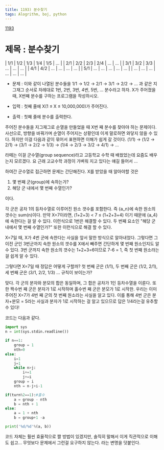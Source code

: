 ```yaml
---
title: 1193) 분수찾기
tags: Alogrithm, boj, python
---
```


[1193](https://www.acmicpc.net/problem/1193)

# 제목 : 분수찾기


| 1/1 | 1/2 | 1/3 | 1/4 | 1/5 | ... |
| 2/1 | 2/2 | 2/3 | 2/4 | ... | ... |
| 3/1 | 3/2 | 3/3 | ... | ... | ... |
| 4/1 | 4/2 | ... | ... | ... | ... |
| 5/1 | ... | ... | ... | ... | ... |
| ... | ... | ... | ... | ... | ... |

- 문제 : 이와 같이 나열된 분수들을 1/1 → 1/2 → 2/1 → 3/1 → 2/2 → … 과 같은 지그재그 순서로 차례대로 1번, 2번, 3번, 4번, 5번, … 분수라고 하자. X가 주어졌을 때, X번째 분수를 구하는 프로그램을 작성하시오.

- 입력 : 첫째 줄에 X(1 ≤ X ≤ 10,000,000)가 주어진다.
- 출력 : 첫째 줄에 분수를 출력한다.

주어진 분수들을 지그재그로 순열을 만들었을 때 X번 째 분수를 찾아야 하는 문제이다. 사선으로, 방향을 바꿔가며 순열이 주어지는 상황인데 이게 말로하면 와닿지 않을 수 있다. 하지만 이걸 다음과 같이 묶어서 표현하면 이해가 쉽게 갈 것이다.
(1/1) → (1/2 → 2/1) → (3/1 → 2/2 → 1/3) → (1/4 → 2/3 → 3/2 → 4/1) → …

라떼는 이걸 군수열(group sequence)라고 고등학교 수학 때 배웠었는데 요즘도 배우는지 모르겠다. 요 근래 고교수학 과정이 가벼워 지고 있다는 얘길 들어서 ...

하여간 군수열로 접근하면 문제는 간단해진다. X를 받았을 때 알아야할 것은

1. 몇 번째 군(group)에 속하는가?
2. 해당 군 내에서 몇 번째 수열인가?

이다.

각 군은 공차 1의 등차수열로 이루어진 원소 갯수를 포함한다. 즉 {a_n}에 속한 원소의 갯수는 sum(n)이다. 만약 X=7이라면, (1+2+3) < 7 ≤ (1+2+3+4) 이기 때문에 {a_4}에 속한다는 걸 알 수 있다. 이런식으로 1번은 해결할 수 있다. 두 번째 요소인 "해당 군 내에서 몇 번째 수열인가?" 또한 이런식으로 해결 할 수 있다.

X=7일 때, X가 4번 군에 속한다는 사실을 앞서 말한 방식으로 알아내었다. 그렇다면 그 이전 군인 3번군까지 속한 원소의 갯수를 X에서 빼주면 간단하게 몇 번째 원소인지도 알 수 있다. 3번 군까지 속한 원소의 갯수는 1+2+3=6이므로 7-6 = 1, 즉 첫 번째 원소라는걸 쉽게 알 수 있다.

그렇다면 X=7일 때 정답은 어떻게 구할까? 첫 번째 군은 (1/1), 두 번째 군은 (1/2, 2/1), 세 번째 군은 (3/1, 2/2, 1/3) … 규칙이 보이는가?

맞다. 각 군의 분자와 분모의 합은 동일하며, 그 합은 공차가 1인 등차수열을 이룬다. 또한 짝수번 째 군은 분자가 1로 시작하며 홀수번 째 군은 분모가 1로 시작한. 우리는 이미 주어진 X=7가 4번 째 군의 첫 번째 원소라는 사실을 알고 있다. 이를 통해 4번 군은 분자+분모 = 5라는 사실과 분자가 1로 시작하는 걸 알고 있으므로 답은 1/4라는걸 유추할 수 있다!


코드는 다음과 같다.

```python
import sys
n = int(sys.stdin.readline())

if n==1:
    group = 1
    nth=0
else:
    i=1
    j=1
    while n>j:
        i+=1
        j+=i
    group = i
    nth = n-j+i-1

if(turn%2==1):#홀수
    a = group - nth
    b = nth + 1
else:
    a = 1 + nth
    b = group+1 -a

print('%d/%d'%(a, b))
```




코드 자체는 훨씬 효율적으로 짤 방법이 있겠지만, 솔직히 말해서 이게 직관적으로 이해도 쉽고... 무엇보다 문제에서 그런걸 요구하지 않는다. 라는 변명을 덧붙인다.









